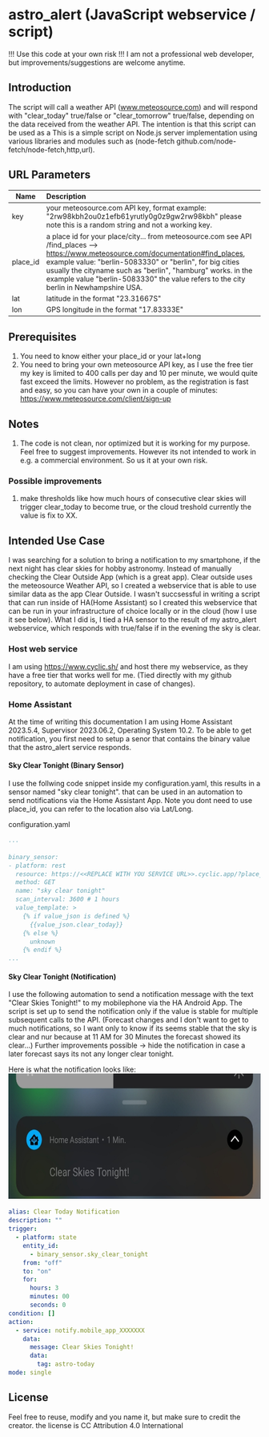 # astro_alert (JavaScript webservice / script)

!!! Use this code at your own risk !!!
I am not a professional web developer, but improvements/suggestions are welcome anytime.

## Introduction

The script will call a weather API (www.meteosource.com) and will respond with "clear_today" true/false or "clear_tomorrow" true/false, depending on the data received from the weather API.
The intention is that this script can be used as a 
This is a simple script on Node.js server implementation using various libraries and modules such as (node-fetch github.com/node-fetch/node-fetch,http,url).
 
## URL Parameters
| Name      | Description         | 
| ------------- |:-------------|
| key 		| your meteosource.com API key, format example: "2rw98kbh2ou0z1efb61yrutly0g0z9gw2rw98kbh" please note this is a random string and not a working key.
| place_id 	| a place id for your place/city... from meteosource.com see API /find_places --> https://www.meteosource.com/documentation#find_places, example value: "berlin-5083330" or "berlin", for big cities usually the cityname such as "berlin", "hamburg" works. in the example value "berlin-5083330" the value refers to the city berlin in Newhampshire USA.
|lat 		| latitude in the format "23.31667S"
|lon 		| GPS longitude in the format "17.83333E"

## Prerequisites
1) You need to know either your place_id or your lat+long
2) You need to bring your own meteosource API key, as I use the free tier my key is limited to 400 calls per day and 10 per minute, we would quite fast exceed the limits. However no problem, as the registration is fast and easy, so you can have your own in a couple of minutes: https://www.meteosource.com/client/sign-up

## Notes
1) The code is not clean, nor optimized but it is working for my purpose. Feel free to suggest improvements. However its not intended to work in e.g. a commercial environment. So us it at your own risk.

### Possible improvements
1) make thresholds like how much hours of consecutive clear skies will trigger clear_today to become true, or the cloud treshold currently the value is fix to XX.

## Intended Use Case

I was searching for a solution to bring a notification to my smartphone, if the next night has clear skies for hobby astronomy. Instead of manually checking the Clear Outside App (which is a great app). Clear outside uses the meteosource Weather API, so I created a webservice that is able to use similar data as the app Clear Outside. I wasn't succsessful in writing a script that can run inside of HA(Home Assistant) so I created this webservice that can be run in your infrastructure of choice locally or in the cloud (how I use it see below). What I did is, I tied a HA sensor to the result of my astro_alert webservice, which responds with true/false if in the evening the sky is clear.

### Host web service
I am using https://www.cyclic.sh/ and host there my webservice, as they have a free tier that works well for me. (Tied directly with my github repository, to automate deployment in case of changes).


### Home Assistant
At the time of writing this documentation I am using Home Assistant 2023.5.4, Supervisor 2023.06.2, Operating System 10.2.
To be able to get notification, you first need to setup a senor that contains the binary value that the astro_alert service responds.

#### Sky Clear Tonight (Binary Sensor)
I use the follwing code snippet inside my configuration.yaml, this results in a sensor named "sky clear tonight". that can be used in an automation to send notifications via the Home Assistant App. 
Note you dont need to use place_id, you can refer to the location also via Lat/Long.

configuration.yaml
```YAML
...

binary_sensor: 
- platform: rest
  resource: https://<<REPLACE WITH YOU SERVICE URL>>.cyclic.app/?place_id=<<REPLACE WITH YOU PLACE ID>>&key=<<REPLACE WITH YOUR KEY>>
  method: GET
  name: "sky clear tonight"
  scan_interval: 3600 # 1 hours
  value_template: >
    {% if value_json is defined %}
      {{value_json.clear_today}}
    {% else %}
      unknown
    {% endif %}
...

```
#### Sky Clear Tonight (Notification)
I use the following automation to send a notification message with the text "Clear Skies Tonight!" to my mobilephone via the HA Android App.
The script is set up to send the notification only if the value is stable for multiple subsequent calls to the API.
(Forecast changes and I don't want to get to much notifications, so I want only to know if its seems stable that the sky is clear and nur because at 11 AM for 30 Minutes the forecast showed its clear...)
Further improvements possible -> hide the notification in case a later forecast says its not any longer clear tonight.

Here is what the notification looks like:
<img src="https://github.com/codeleger/astro_alert/blob/8326f57d0e0b4ce564ddc23fbadaa54bc39230a1/doc/ha_notification.jpg" height=250>

```YAML
alias: Clear Today Notification
description: ""
trigger:
  - platform: state
    entity_id:
      - binary_sensor.sky_clear_tonight
    from: "off"
    to: "on"
    for:
      hours: 3
      minutes: 00
      seconds: 0
condition: []
action:
  - service: notify.mobile_app_XXXXXXX
    data:
      message: Clear Skies Tonight!
      data:
        tag: astro-today
mode: single
```

## License
Feel free to reuse, modify and you name it, but make sure to credit the creator.
the license is CC Attribution 4.0 International

